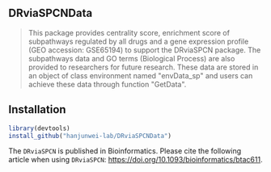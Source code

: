 ## DRviaSPCNData
> This package provides centrality score, enrichment score of subpathways regulated by all drugs and a gene expression profile (GEO accession: GSE65194) to support the DRviaSPCN package. The subpathways data and GO terms (Biological Process) are also provided to researchers for future research. These data are stored in an object of class environment named "envData_sp" and users can achieve these data through function "GetData".

## Installation
```R
library(devtools)
install_github("hanjunwei-lab/DRviaSPCNData")
```
The `DRviaSPCN` is published in Bioinformatics. Please cite the following article when using `DRviaSPCN`: https://doi.org/10.1093/bioinformatics/btac611.
